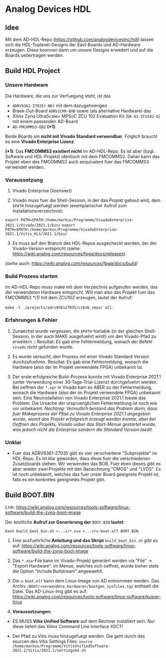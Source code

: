 # Analog Devices HDL

## Idee

Mit dem AD-HDL-Repo (https://github.com/analogdevicesinc/hdl) lassen sich die HDL-Toplevel-Designs der Eavl-Boards und AD-Hardware erzeugen. Diese koennen dann um unsere Designs erweitert und auf die Boards uebertragen werden.

## Build HDL Project

### Unsere Hardware

Die Hardware, die uns zur Verfuegung steht, ist das

 + `ADRV9361-Z7035(-ND)` mit dem dazugehoerigen 
 + Braek-Out-Board `ADRV1CRR-BOB` sowie (als alternative Hardware) das
 + Xilinx Zynq UltraScale+ MPSoC ZCU 102 Evaluation Kit (`EK-U1-ZCU102-G`) mit einem passenden AD-Board
 + `AD-FMCOMMS3-EBZ` **(*1)**.

Beide Boards sin **nicht mit Vivado Standard verwendbar**. Folglich braucht es eine **Vivado Enterprise Lizenz**.

**(*1)**: Das **FMCOMMS3 existiert nicht** im AD-HDL-Repo. Es ist aber (bzgl. Software und HDL-Projekt) identisch mit dem FMCOMMS2. Daher kann das Projekt eben des FMCOMMS2 auch aequivalent fuer das FMCOMMS3 verwendet werden.

### Voraussetzung

 1) Vivado Enterprise (lizensiert)

 2) Vivado muss fuer die Shell-Session, in der das Projekt gebaut wird, dem `$PATH` hinzugefuegt werden (exemplarischer Aufruf zum Installationsverzeichnis):

  `export PATH=$PATH:/home/markus/Programme/VivadoEnterprise-2021.1/Vivado/2021.1/bin/`
  `export PATH=$PATH:/home/markus/Programme/VivadoEnterprise-2021.1/Vitis_HLS/2021.1/bin/`

 3) Es muss auf den Branch des HDL-Repos ausgecheckt werden, der der Vivado-Version entspricht (siehe: https://wiki.analog.com/resources/fpga/docs/releases).

*(siehe auch: https://wiki.analog.com/resources/fpga/docs/build)*

### Build Prozess starten

Im AD-HDL-Repo muss make mit dem Verzeichnis aufgerufen werden, das der verwendeten Hardware entspricht. Will man also das Projekt fuer das FMCOMMS3 **(*1)** mit dem ZCU102 erzeugen, lautet der Aufruf:

`make -C ./projects/adrv9361z7035/ccbob_cmos/ all`.

### Erfahrungen & Fehler

 1) Zunaechst wurde vergessen, die `$PATH`-Variable (in der gleichen Shell-Session, in der auch MAKE ausgefuehrt wird!) um den Vivado-Pfad zu erweitern :: Resultat: Es gab eine Fehlermeldung, wonach der Befehl `vivado` nicht gefunden wurde.

 2) Es wurde versucht, den Prozess mit einer Vivado Standard Version durchzufuehren. Resultat: Es gab eine Fehlermeldung, wonach die Hardware (also der im Projekt verwendete FPGA) unbekannt ist.

 3) Der erste erfolgreiche Build-Prozess konnte mit Vivado Enterprise 2021.1 (unter Verwendung einer 30-Tage-Trial-Lizenz) durchgefuehrt werden. Bei oeffnen der `*.xpr` in Vivado kam es ABER zu der Fehlermeldung, wonach die Hardware (also der im Projekt verwendete FPGA) unbekannt sein. Eine Neuinstallation von Vivado Enterprise 2021.1 loeste das Problem. Die Ursache der urspruenglichen Fehlermeldung ist nach wie vor unbekannt. *Nachtrag: Vermutlich bestand das Problem darin, dass fuer Makeprozess der Pfad zu Vivado Enterprise 2021.1 angegeben wurde, womit das Projekt erfolgreich erzeugt werden konnte, aber bei Oeffnen des Projekts, Vivado ueber das Start-Menue gestartet wurde, was jedoch nicht die Enterprise sondern die Standard Version laedt!*

### Unklar

 + Fuer das ADRV9361-Z7035 gibt es vier verschiedene "Subprojekte" im HDL-Repo. Es ist klar geworden, dass diese fuer die verschiedenen Zusatzboards stehen. Wir verwenden das BOB. Fuer eben dieses gibt es aber wieder zwei Projekte mit den Bezeichnung "CMOS" und "LVDS". Es ist noch unbekannt, welches das fuer unser Board geeignete Projekt ist, falls es ein konkretes geeignetes Projekt gibt.

## Build BOOT.BIN

Link: https://wiki.analog.com/resources/tools-software/linux-software/build-the-zynq-boot-image

Der letztliche **Aufruf zur Generierung der** `BOOT.BIN` **lautet**:

`bash build_boot_bin.sh <...>/*.xsa <...>/u-boot.elf BOOT.BIN`

 1) Eine ausfuehrliche **Anleitung und das Skript** `build_boot_bin.sh` gibt es auf: https://wiki.analog.com/resources/tools-software/linux-software/build-the-zynq-boot-image

 2) Das `*.xsa`-File kann im Vivado-Projekt generiert werden via "File" -> "Export Hardware". Im Menue, welches sich oeffnet, wurde bisher stets die Option "Include Buitstream" angewaehlt.

 3) Die `u-boot.elf` kann dem Linux-Image von AD entnommen werden. Das Archiv `/BOOT/<verwendete_hardware>/bootgen_sysfiles.tgz` enthaelt die Datei. Das AD-Linux-Img gibt es auf: https://wiki.analog.com/resources/tools-software/linux-software/kuiper-linux
 
 4) **Voraussetzungen:** 
 
  + ES MUSS **Vitis Unified Software** auf dem Rechner installiert sein. Nur diese liefert das Xilinx Command Line Interface XSCT!

  + Der Pfad zu Vitis muss hinzugefuegt werden. Die geht durch das sourcen des Vitis Settings Files: `source /home/markus/Programme/VitisUnifiedSoftware-2021.1/Vitis/2021.1/settings64.sh`
